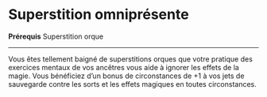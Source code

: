 # Superstition omniprésente

<p><strong>Prérequis</strong> Superstition orque</p>
<hr>
<p>Vous êtes tellement baigné de superstitions orques que votre pratique des exercices mentaux de vos ancêtres vous aide à ignorer les effets de la magie. Vous bénéficiez d’un bonus de circonstances de +1 à vos jets de sauvegarde contre les sorts et les effets magiques en toutes circonstances.</p>